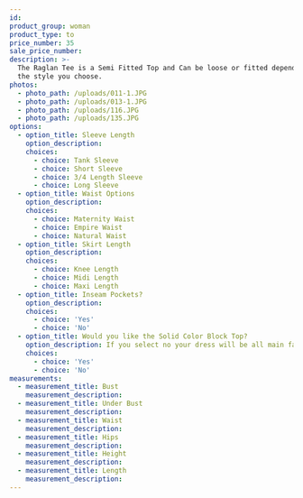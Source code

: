 ```yaml
---
id:
product_group: woman
product_type: to
price_number: 35
sale_price_number:
description: >-
  The Raglan Tee is a Semi Fitted Top and Can be loose or fitted depending on
  the style you choose.
photos:
  - photo_path: /uploads/011-1.JPG
  - photo_path: /uploads/013-1.JPG
  - photo_path: /uploads/116.JPG
  - photo_path: /uploads/135.JPG
options:
  - option_title: Sleeve Length
    option_description:
    choices:
      - choice: Tank Sleeve
      - choice: Short Sleeve
      - choice: 3/4 Length Sleeve
      - choice: Long Sleeve
  - option_title: Waist Options
    option_description:
    choices:
      - choice: Maternity Waist
      - choice: Empire Waist
      - choice: Natural Waist
  - option_title: Skirt Length
    option_description:
    choices:
      - choice: Knee Length
      - choice: Midi Length
      - choice: Maxi Length
  - option_title: Inseam Pockets?
    option_description:
    choices:
      - choice: 'Yes'
      - choice: 'No'
  - option_title: Would you like the Solid Color Block Top?
    option_description: If you select no your dress will be all main fabric
    choices:
      - choice: 'Yes'
      - choice: 'No'
measurements:
  - measurement_title: Bust
    measurement_description:
  - measurement_title: Under Bust
    measurement_description:
  - measurement_title: Waist
    measurement_description:
  - measurement_title: Hips
    measurement_description:
  - measurement_title: Height
    measurement_description:
  - measurement_title: Length
    measurement_description:
---
```

